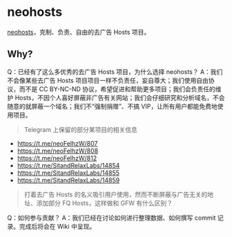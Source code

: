 # neohosts

[neohosts](https://github.com/neoFelhz/neohosts)，克制、负责、自由的去广告 Hosts 项目。

## Why?

Q：已经有了这么多优秀的去广告 Hosts 项目，为什么选择 neohosts？
A：我们不会像某些去广告 Hosts 项目项目一样不负责任，妄自尊大；我们使用自由协议，而不是 CC BY-NC-ND 协议，希望促进和帮助更多项目；我们会负责任的维护 Hosts，不因个人喜好屏蔽非广告有关网站；我们会仔细研究和分析域名，不会随意的就屏蔽一个域名；我们不“强制捐赠”、不搞 VIP，让所有用户都能免费地使用项目。

> Telegram 上保留的部分某项目的相关信息

- https://t.me/neoFelhzW/807
- https://t.me/neoFelhzW/808
- https://t.me/neoFelhzW/812
- https://t.me/SitandRelaxLabs/14854
- https://t.me/SitandRelaxLabs/14855
- https://t.me/SitandRelaxLabs/14859

> 打着去广告 Hosts 的名义吸引用户使用，然而不断屏蔽与广告无关的地址、添加部分 FQ Hosts，这样做和 GFW 有什么区别？

Q：如何参与贡献？
A：我们已经在讨论如何进行整理数据、如何撰写 commit 记录。完成后将会在 Wiki 中呈现。
